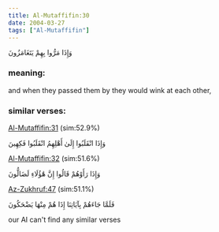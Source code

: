 ```yaml
---
title: Al-Mutaffifin:30
date: 2004-03-27
tags: ["Al-Mutaffifin"]
---
```

وَإِذَا مَرُّوا بِهِمْ يَتَغَامَزُونَ
### meaning: 
and when they passed them by they would wink at each other,
### similar verses: 

[Al-Mutaffifin:31](/83/31) (sim:52.9%)

وَإِذَا انْقَلَبُوا إِلَىٰ أَهْلِهِمُ انْقَلَبُوا فَكِهِينَ

[Al-Mutaffifin:32](/83/32) (sim:51.6%)

وَإِذَا رَأَوْهُمْ قَالُوا إِنَّ هَٰؤُلَاءِ لَضَالُّونَ

[Az-Zukhruf:47](/43/47) (sim:51.1%)

فَلَمَّا جَاءَهُمْ بِآيَاتِنَا إِذَا هُمْ مِنْهَا يَضْحَكُونَ

our AI can't find any similar verses

